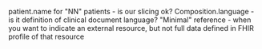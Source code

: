 patient.name for "NN" patients - is our slicing ok?
Composition.language - is it definition of clinical document language?
"Minimal" reference - when you want to indicate an external resource, but not full data defined in FHIR profile of that resource
